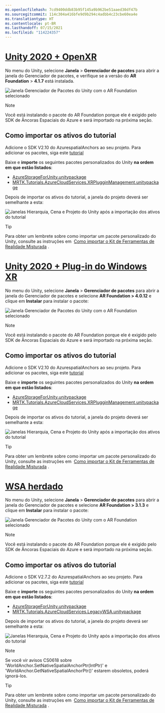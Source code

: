 ```yaml
---
ms.openlocfilehash: 7cd9400ddb83b95f145a9b962be51aaed30df47b
ms.sourcegitcommit: 114c304a416bfe9d9b294c4adbb4c23cbe60ea4e
ms.translationtype: HT
ms.contentlocale: pt-BR
ms.lasthandoff: 07/15/2021
ms.locfileid: "114224357"
---
```

# <a name="unity-2020--openxr"></a>[Unity 2020 + OpenXR](#tab/openxr)

No menu do Unity, selecione **Janela** > **Gerenciador de pacotes** para abrir a janela do Gerenciador de pacotes, e verifique se a versão do **AR Foundation** > **4.1.7** está instalada.

![Janela Gerenciador de Pacotes do Unity com o AR Foundation selecionado](../images/mr-learning-asa/asa-02-section3-step1-1-OpenXR.png)

> [!NOTE]
> Você está instalando o pacote do AR Foundation porque ele é exigido pelo SDK de Âncoras Espaciais do Azure e será importado na próxima seção.

## <a name="importing-the-tutorial-assets"></a>Como importar os ativos do tutorial

Adicione o SDK V2.10 do AzurespatialAnchors ao seu projeto. Para adicionar os pacotes, siga este [tutorial](/azure/spatial-anchors/how-tos/setup-unity-project?tabs=UPMPackage)

Baixe e **importe** os seguintes pacotes personalizados do Unity **na ordem em que estão listados**:

* [AzureStorageForUnity.unitypackage](https://github.com/microsoft/MixedRealityLearning/releases/download/azure-cloud-services-v2.4.0/AzureStorageForUnity.unitypackage)
* [MRTK.Tutorials.AzureCloudServices.XRPlugginManagement.unitypackage](https://github.com/microsoft/MixedRealityLearning/releases/download/azure-cloud-services-v2.4.0/MRTK.Tutorials.AzureCloudServices.XRPlugginManagement.unitypackage)

Depois de importar os ativos do tutorial, a janela do projeto deverá ser semelhante a esta:

![Janelas Hierarquia, Cena e Projeto do Unity após a importação dos ativos do tutorial](../images/mr-learning-azure/tutorial1-section4-step1-1-OpenXR.png)

> [!TIP]
> Para obter um lembrete sobre como importar um pacote personalizado do Unity, consulte as instruções em  [Como importar o Kit de Ferramentas de Realidade Misturada](../mr-learning-base-04.md#importing-the-tutorial-assets) .

# <a name="unity-2020--windows-xr-plugin"></a>[Unity 2020 + Plug-in do Windows XR](#tab/winxr)

No menu do Unity, selecione **Janela** > **Gerenciador de pacotes** para abrir a janela do Gerenciador de pacotes e selecione **AR Foundation > 4.0.12** e clique em **Instalar** para instalar o pacote:

![Janela Gerenciador de Pacotes do Unity com o AR Foundation selecionado](../images/mr-learning-asa/asa-02-section3-step1-1-XRSDK.png)

> [!NOTE]
> Você está instalando o pacote do AR Foundation porque ele é exigido pelo SDK de Âncoras Espaciais do Azure e será importado na próxima seção.

## <a name="importing-the-tutorial-assets"></a>Como importar os ativos do tutorial

Adicione o SDK V2.10 do AzurespatialAnchors ao seu projeto. Para adicionar os pacotes, siga este [tutorial](/azure/spatial-anchors/how-tos/setup-unity-project?tabs=UPMPackage)

Baixe e **importe** os seguintes pacotes personalizados do Unity **na ordem em que estão listados**:

* [AzureStorageForUnity.unitypackage](https://github.com/microsoft/MixedRealityLearning/releases/download/azure-cloud-services-v2.4.0/AzureStorageForUnity.unitypackage)
* [MRTK.Tutorials.AzureCloudServices.XRPlugginManagement.unitypackage](https://github.com/microsoft/MixedRealityLearning/releases/download/azure-cloud-services-v2.4.0/MRTK.Tutorials.AzureCloudServices.XRPlugginManagement.unitypackage)

Depois de importar os ativos do tutorial, a janela do projeto deverá ser semelhante a esta:

![Janelas Hierarquia, Cena e Projeto do Unity após a importação dos ativos do tutorial](../images/mr-learning-azure/tutorial1-section4-step1-1-XRSDK.png)

> [!TIP]
> Para obter um lembrete sobre como importar um pacote personalizado do Unity, consulte as instruções em  [Como importar o Kit de Ferramentas de Realidade Misturada](../mr-learning-base-04.md#importing-the-tutorial-assets) .

# <a name="legacy-wsa"></a>[WSA herdado](#tab/wsa)

No menu do Unity, selecione **Janela** > **Gerenciador de pacotes** para abrir a janela do Gerenciador de pacotes e selecione **AR Foundation > 3.1.3** e clique em **Instalar** para instalar o pacote:

![Janela Gerenciador de Pacotes do Unity com o AR Foundation selecionado](../images/mr-learning-asa/asa-02-section3-step1-1-Legacy.png)

> [!NOTE]
> Você está instalando o pacote do AR Foundation porque ele é exigido pelo SDK de Âncoras Espaciais do Azure e será importado na próxima seção.

## <a name="importing-the-tutorial-assets"></a>Como importar os ativos do tutorial

Adicione o SDK V2.7.2 do AzurespatialAnchors ao seu projeto. Para adicionar os pacotes, siga este [tutorial](/azure/spatial-anchors/how-tos/setup-unity-project?tabs=UPMPackage)

Baixe e **importe** os seguintes pacotes personalizados do Unity **na ordem em que estão listados**:

* [AzureStorageForUnity.unitypackage](https://github.com/microsoft/MixedRealityLearning/releases/download/azure-cloud-services-v2.4.0/AzureStorageForUnity.unitypackage)
* [MRTK.Tutorials.AzureCloudServices.LegacyWSA.unitypackage](https://github.com/microsoft/MixedRealityLearning/releases/download/azure-cloud-services-v2.4.0/MRTK.Tutorials.AzureCloudServices.LegacyWSA.unitypackage)

Depois de importar os ativos do tutorial, a janela do projeto deverá ser semelhante a esta:

![Janelas Hierarquia, Cena e Projeto do Unity após a importação dos ativos do tutorial](../images/mr-learning-azure/tutorial1-section4-step1-1-Legacy.png)

> [!NOTE]
> Se você vir avisos CS0618 sobre 'WorldAnchor.SetNativeSpatialAnchorPtr(IntPtr)' e 'WorldAnchor.GetNativeSpatialAnchorPtr()' estarem obsoletos, poderá ignorá-los.

> [!TIP]
> Para obter um lembrete sobre como importar um pacote personalizado do Unity, consulte as instruções em  [Como importar o Kit de Ferramentas de Realidade Misturada](../mr-learning-base-04.md#importing-the-tutorial-assets) .
